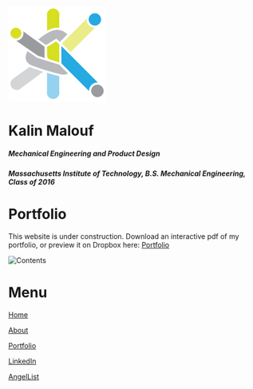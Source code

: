 ![logo](/KOM_logo_dsmall.png)
# Kalin Malouf 
##### Mechanical Engineering and Product Design
##### Massachusetts Institute of Technology, B.S. Mechanical Engineering, Class of 2016
# Portfolio
This website is under construction.
Download an interactive pdf of my portfolio, or preview it on Dropbox here:
[Portfolio](https://www.dropbox.com/s/u27k7oxzckr32je/Malouf_Portfolio_2017.pdf?dl=0)

![Contents](/images/Malouf_Portfolio_2017_Contents3.png)

# Menu

[Home](http://komalouf.github.io/portfolio)

[About](http://komalouf.github.io/about)

[Portfolio](https://www.dropbox.com/s/u27k7oxzckr32je/Malouf_Portfolio_2017.pdf?dl=0)

[LinkedIn](https://www.linkedin.com/in/kmalouf)

[AngelList](https://angel.co/kalin-malouf)
